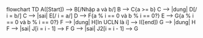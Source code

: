 flowchart TD
    A([Start]) --> B[/Nhập a và b/]
    B --> C{a >= b}
    C --> |dung| D[/ i = b/]
    C --> |sai| E[/ i = a/]
    D --> F{a % i == 0 và b % i == 0?}
    E --> G{a % i == 0 và b % i == 0?}
    F --> |dung| H[In UCLN là i] --> I([end])
    G --> |dung| H
    F --> |sai| J[i = i - 1] --> F
    G --> |sai| J2[i = i - 1] --> G
